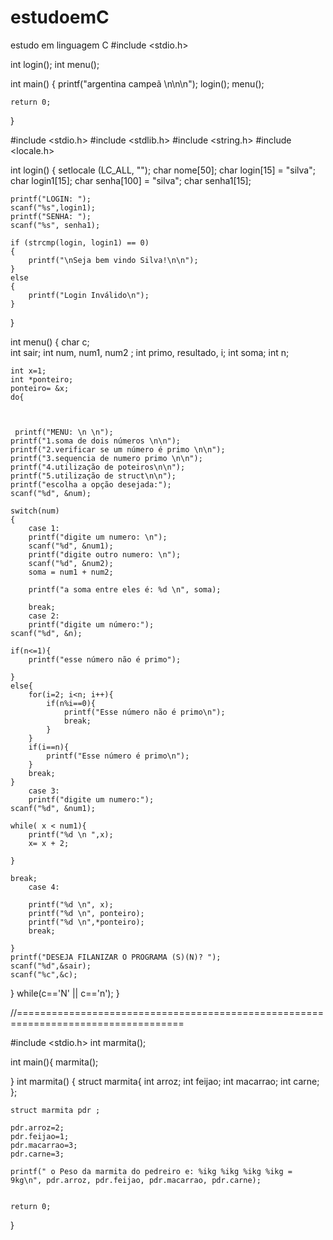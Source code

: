 # estudoemC
estudo em linguagem C
#include <stdio.h>

int login();
int menu();

 



int main()
{
    printf("argentina campeã \n\n\n");
    login();
    menu();
    
    
  

    return 0;
}


#include <stdio.h>
#include <stdlib.h>
#include <string.h>
#include <locale.h>

int login()
{
    setlocale (LC_ALL, "");
    char nome[50];
    char login[15] = "silva"; 
    char login1[15]; 
    char senha[100] = "silva";
    char senha1[15]; 
    
    printf("LOGIN: ");
    scanf("%s",login1); 
    printf("SENHA: ");
    scanf("%s", senha1);
    
    if (strcmp(login, login1) == 0) 
    {
    	printf("\nSeja bem vindo Silva!\n\n");
    }
    else
    {
    	printf("Login Inválido\n");
    }
}

int menu()
{
   char c;     
   int sair;
    int num, num1, num2 ;
    int primo, resultado, i;
    int soma;
    int n;
    
    int x=1;
    int *ponteiro;
    ponteiro= &x;
    do{
        
    
    
     printf("MENU: \n \n");
    printf("1.soma de dois números \n\n");
    printf("2.verificar se um número é primo \n\n");
    printf("3.sequencia de numero primo \n\n");
    printf("4.utilização de poteiros\n\n");
    printf("5.utilização de struct\n\n");
    printf("escolha a opção desejada:");
    scanf("%d", &num);
    
    switch(num)
    {
        case 1:
        printf("digite um numero: \n");
        scanf("%d", &num1);
        printf("digite outro numero: \n");
        scanf("%d", &num2);
        soma = num1 + num2;
        
        printf("a soma entre eles é: %d \n", soma);
        
        break;
        case 2:
        printf("digite um número:");
    scanf("%d", &n);
    
    if(n<=1){
        printf("esse número não é primo");
        
    }
    else{
        for(i=2; i<n; i++){
            if(n%i==0){
                printf("Esse número não é primo\n");
                break;
            }
        }
        if(i==n){
            printf("Esse número é primo\n");
        }
        break;
    }
        case 3: 
        printf("digite um numero:");
    scanf("%d", &num1);
    
    while( x < num1){
        printf("%d \n ",x);
        x= x + 2;
        
    }
    
    break;
        case 4:
        
        printf("%d \n", x);
        printf("%d \n", ponteiro);
        printf("%d \n",*ponteiro);
        break;
        
	}
	printf("DESEJA FILANIZAR O PROGRAMA (S)(N)? ");
	scanf("%d",&sair);
	scanf("%c",&c);
} while(c=='N' || c=='n');
}

//===================================================================================

#include <stdio.h>
int marmita();

int main(){
    marmita();
    
}
int marmita()
{
    struct marmita{
    int arroz;
    int feijao;
    int macarrao;
    int carne;
    };

    struct marmita pdr ;

    pdr.arroz=2;
    pdr.feijao=1;
    pdr.macarrao=3;
    pdr.carne=3;

    printf(" o Peso da marmita do pedreiro e: %ikg %ikg %ikg %ikg = 9kg\n", pdr.arroz, pdr.feijao, pdr.macarrao, pdr.carne);
    

    return 0;
}
